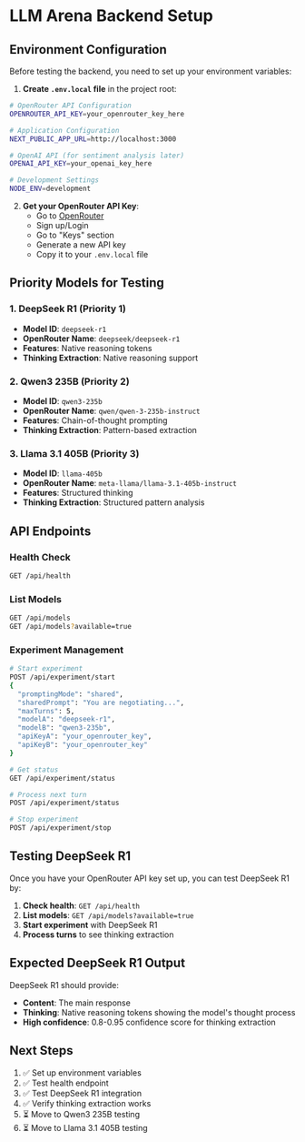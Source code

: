 # LLM Arena Backend Setup

## Environment Configuration

Before testing the backend, you need to set up your environment variables:

1. **Create `.env.local` file** in the project root:
```bash
# OpenRouter API Configuration
OPENROUTER_API_KEY=your_openrouter_key_here

# Application Configuration
NEXT_PUBLIC_APP_URL=http://localhost:3000

# OpenAI API (for sentiment analysis later)
OPENAI_API_KEY=your_openai_key_here

# Development Settings
NODE_ENV=development
```

2. **Get your OpenRouter API Key**:
   - Go to [OpenRouter](https://openrouter.ai)
   - Sign up/Login
   - Go to "Keys" section
   - Generate a new API key
   - Copy it to your `.env.local` file

## Priority Models for Testing

### 1. DeepSeek R1 (Priority 1)
- **Model ID**: `deepseek-r1`
- **OpenRouter Name**: `deepseek/deepseek-r1`  
- **Features**: Native reasoning tokens
- **Thinking Extraction**: Native reasoning support

### 2. Qwen3 235B (Priority 2)
- **Model ID**: `qwen3-235b`
- **OpenRouter Name**: `qwen/qwen-3-235b-instruct`
- **Features**: Chain-of-thought prompting
- **Thinking Extraction**: Pattern-based extraction

### 3. Llama 3.1 405B (Priority 3)
- **Model ID**: `llama-405b`
- **OpenRouter Name**: `meta-llama/llama-3.1-405b-instruct`
- **Features**: Structured thinking
- **Thinking Extraction**: Structured pattern analysis

## API Endpoints

### Health Check
```bash
GET /api/health
```

### List Models
```bash
GET /api/models
GET /api/models?available=true
```

### Experiment Management
```bash
# Start experiment
POST /api/experiment/start
{
  "promptingMode": "shared",
  "sharedPrompt": "You are negotiating...",
  "maxTurns": 5,
  "modelA": "deepseek-r1",
  "modelB": "qwen3-235b",
  "apiKeyA": "your_openrouter_key",
  "apiKeyB": "your_openrouter_key"
}

# Get status
GET /api/experiment/status

# Process next turn
POST /api/experiment/status

# Stop experiment
POST /api/experiment/stop
```

## Testing DeepSeek R1

Once you have your OpenRouter API key set up, you can test DeepSeek R1 by:

1. **Check health**: `GET /api/health`
2. **List models**: `GET /api/models?available=true`
3. **Start experiment** with DeepSeek R1
4. **Process turns** to see thinking extraction

## Expected DeepSeek R1 Output

DeepSeek R1 should provide:
- **Content**: The main response
- **Thinking**: Native reasoning tokens showing the model's thought process
- **High confidence**: 0.8-0.95 confidence score for thinking extraction

## Next Steps

1. ✅ Set up environment variables
2. ✅ Test health endpoint
3. ✅ Test DeepSeek R1 integration
4. ✅ Verify thinking extraction works
5. ⏳ Move to Qwen3 235B testing
6. ⏳ Move to Llama 3.1 405B testing 